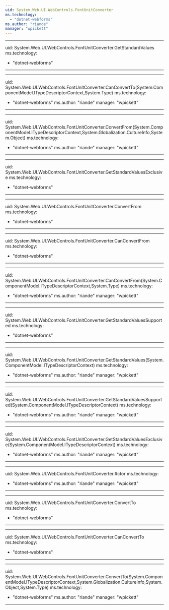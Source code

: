 ```yaml
---
uid: System.Web.UI.WebControls.FontUnitConverter
ms.technology: 
  - "dotnet-webforms"
ms.author: "riande"
manager: "wpickett"
---
```


---
uid: System.Web.UI.WebControls.FontUnitConverter.GetStandardValues
ms.technology: 
  - "dotnet-webforms"
---

---
uid: System.Web.UI.WebControls.FontUnitConverter.CanConvertTo(System.ComponentModel.ITypeDescriptorContext,System.Type)
ms.technology: 
  - "dotnet-webforms"
ms.author: "riande"
manager: "wpickett"
---

---
uid: System.Web.UI.WebControls.FontUnitConverter.ConvertFrom(System.ComponentModel.ITypeDescriptorContext,System.Globalization.CultureInfo,System.Object)
ms.technology: 
  - "dotnet-webforms"
ms.author: "riande"
manager: "wpickett"
---

---
uid: System.Web.UI.WebControls.FontUnitConverter.GetStandardValuesExclusive
ms.technology: 
  - "dotnet-webforms"
---

---
uid: System.Web.UI.WebControls.FontUnitConverter.ConvertFrom
ms.technology: 
  - "dotnet-webforms"
---

---
uid: System.Web.UI.WebControls.FontUnitConverter.CanConvertFrom
ms.technology: 
  - "dotnet-webforms"
---

---
uid: System.Web.UI.WebControls.FontUnitConverter.CanConvertFrom(System.ComponentModel.ITypeDescriptorContext,System.Type)
ms.technology: 
  - "dotnet-webforms"
ms.author: "riande"
manager: "wpickett"
---

---
uid: System.Web.UI.WebControls.FontUnitConverter.GetStandardValuesSupported
ms.technology: 
  - "dotnet-webforms"
---

---
uid: System.Web.UI.WebControls.FontUnitConverter.GetStandardValues(System.ComponentModel.ITypeDescriptorContext)
ms.technology: 
  - "dotnet-webforms"
ms.author: "riande"
manager: "wpickett"
---

---
uid: System.Web.UI.WebControls.FontUnitConverter.GetStandardValuesSupported(System.ComponentModel.ITypeDescriptorContext)
ms.technology: 
  - "dotnet-webforms"
ms.author: "riande"
manager: "wpickett"
---

---
uid: System.Web.UI.WebControls.FontUnitConverter.GetStandardValuesExclusive(System.ComponentModel.ITypeDescriptorContext)
ms.technology: 
  - "dotnet-webforms"
ms.author: "riande"
manager: "wpickett"
---

---
uid: System.Web.UI.WebControls.FontUnitConverter.#ctor
ms.technology: 
  - "dotnet-webforms"
ms.author: "riande"
manager: "wpickett"
---

---
uid: System.Web.UI.WebControls.FontUnitConverter.ConvertTo
ms.technology: 
  - "dotnet-webforms"
---

---
uid: System.Web.UI.WebControls.FontUnitConverter.CanConvertTo
ms.technology: 
  - "dotnet-webforms"
---

---
uid: System.Web.UI.WebControls.FontUnitConverter.ConvertTo(System.ComponentModel.ITypeDescriptorContext,System.Globalization.CultureInfo,System.Object,System.Type)
ms.technology: 
  - "dotnet-webforms"
ms.author: "riande"
manager: "wpickett"
---
